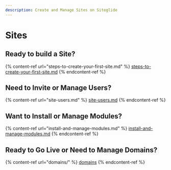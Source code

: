 ```yaml
---
description: Create and Manage Sites on Siteglide
---
```


# Sites

## Ready to build a Site?

{% content-ref url="steps-to-create-your-first-site.md" %}
[steps-to-create-your-first-site.md](steps-to-create-your-first-site.md)
{% endcontent-ref %}

## Need to Invite or Manage Users?

{% content-ref url="site-users.md" %}
[site-users.md](site-users.md)
{% endcontent-ref %}

## Want to Install or Manage Modules?

{% content-ref url="install-and-manage-modules.md" %}
[install-and-manage-modules.md](install-and-manage-modules.md)
{% endcontent-ref %}

## Ready to Go Live or Need to Manage Domains?

{% content-ref url="domains/" %}
[domains](domains/)
{% endcontent-ref %}
